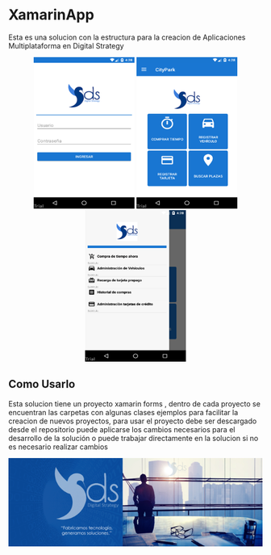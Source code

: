 # XamarinApp

Esta es una solucion con la estructura para la creacion de Aplicaciones Multiplataforma en Digital Strategy
<p align="center">
  <img width="200" height="300" src="https://github.com/nvalle88/XamarinApp/blob/master/1.png">
    <img width="200" height="300" src="https://github.com/nvalle88/XamarinApp/blob/master/2.png">
  <img width="200" height="300" src="https://github.com/nvalle88/XamarinApp/blob/master/3.png">

</p>


## Como Usarlo
Esta solucion tiene un proyecto xamarin forms , dentro de cada proyecto se encuentran las carpetas con algunas clases ejemplos para facilitar la creacion de nuevos proyectos, 
para usar el proyecto debe ser descargado desde el repositorio puede aplicarse los cambios necesarios para el desarrollo de la solución o puede trabajar directamente en la solucion si no es necesario realizar cambios



![alt tag](https://github.com/nvalle88/ServiciosWeb/blob/master/DS.png)
